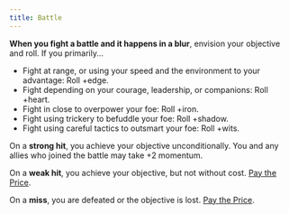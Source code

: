 ```yaml
---
title: Battle
---
```


**When you fight a battle and it happens in a blur**, envision your objective and roll. If you primarily...

- Fight at range, or using your speed and the environment to your advantage: Roll +edge.
- Fight depending on your courage, leadership, or companions: Roll +heart.
- Fight in close to overpower your foe: Roll +iron.
- Fight using trickery to befuddle your foe: Roll +shadow.
- Fight using careful tactics to outsmart your foe: Roll +wits.

On a **strong hit**, you achieve your objective unconditionally. You and any allies who joined the battle may take +2 momentum.

On a **weak hit**, you achieve your objective, but not without cost. [Pay the Price](/starforged-srd/moves/fate/pay_the_price).

On a **miss**, you are defeated or the objective is lost. [Pay the Price](/starforged-srd/moves/fate/pay_the_price).
